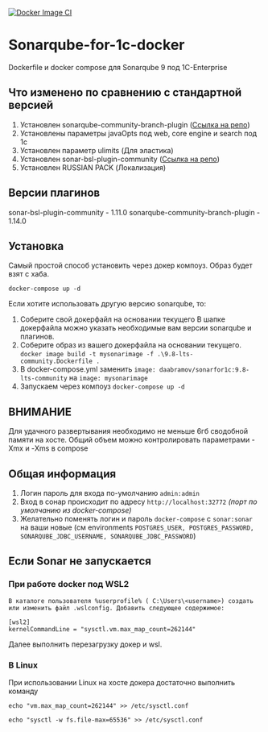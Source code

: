[![Docker Image CI](https://github.com/Daabramov/Sonarqube-for-1c-docker/actions/workflows/docker-image.yml/badge.svg?branch=master)](https://github.com/Daabramov/Sonarqube-for-1c-docker/actions/workflows/docker-image.yml)
# Sonarqube-for-1c-docker

Dockerfile и docker compose для Sonarqube 9 под 1C-Enterprise

## Что изменено по сравнению с стандартной версией

1. Установлен sonarqube-community-branch-plugin ([Ссылка на репо](https://github.com/mc1arke/sonarqube-community-branch-plugin "Ссылка на репо"))
2. Установлены параметры javaOpts под web, core engine и search под 1с
3. Установлен параметр ulimits (Для эластика)
4. Установлен sonar-bsl-plugin-community ([Ссылка на репо](https://github.com/1c-syntax/sonar-bsl-plugin-community "Ссылка на репо"))
5. Установлен RUSSIAN PACK (Локализация)

## Версии плагинов

sonar-bsl-plugin-community - 1.11.0
sonarqube-community-branch-plugin - 1.14.0

## Установка

Самый простой способ установить через докер компоуз. Образ будет взят с хаба.

```docker-compose up -d```

Если хотите использовать другую версию sonarqube, то:

1. Соберите свой докерфайл на основании текущего
В шапке докерфайла можно указать необходимые вам версии sonarqube и плагинов.
1. Соберите образ из вашего докерфайла на основании текущего.
```docker image build -t mysonarimage -f .\9.8-lts-community.Dockerfile .```
1. В docker-compose.yml заменить
```image: daabramov/sonarfor1c:9.8-lts-community``` на ```image: mysonarimage```
1. Запускаем через компоуз
```docker-compose up -d```

## ВНИМАНИЕ

Для удачного развертывания необходимо не меньше 6гб сводобной памяти на хосте.
Общий объем можно контролировать параметрами -Xmx и -Xms в compose

## Общая информация
1) Логин пароль для входа по-умолчанию ```admin:admin```
2) Вход в сонар происходит по адресу ```http://localhost:32772``` *(порт по умолчанию из docker-compose)*
3) Желательно поменять логин и пароль ```docker-compose``` с ```sonar:sonar``` на ваши новые (см environments ```POSTGRES_USER, POSTGRES_PASSWORD, SONARQUBE_JDBC_USERNAME, SONARQUBE_JDBC_PASSWORD```)

## Если Sonar не запускается

### При работе docker под WSL2

```
В каталоге пользователя %userprofile% ( C:\Users\<username>) создать или изменить файл .wslconfig. Добавить следующее содержимое:
```

```
[wsl2]
kernelCommandLine = "sysctl.vm.max_map_count=262144"
```

Далее выполнить перезагрузку докер и wsl.

### В Linux
При использовании Linux на хосте докера достаточно выполнить команду

```echo "vm.max_map_count=262144" >> /etc/sysctl.conf```

```echo "sysctl -w fs.file-max=65536" >> /etc/sysctl.conf```
